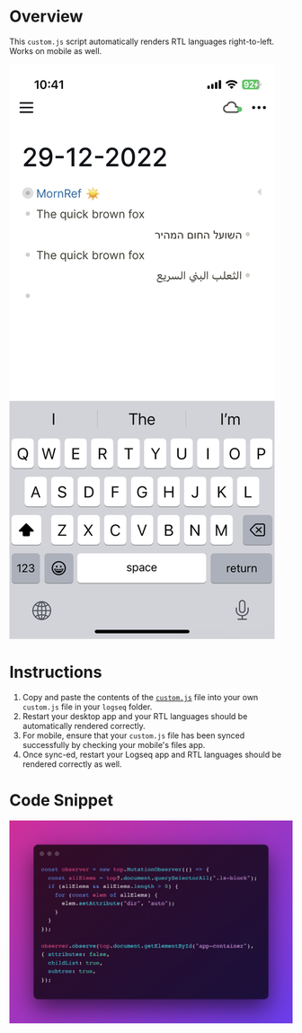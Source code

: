 # Overview

This `custom.js` script automatically renders RTL languages right-to-left. Works on mobile as well.

![](screenshots/demo.jpeg)

# Instructions

1. Copy and paste the contents of the [`custom.js`]() file into your own `custom.js` file in your `logseq` folder.
2. Restart your desktop app and your RTL languages should be automatically rendered correctly.
3. For mobile, ensure that your `custom.js` file has been synced successfully by checking your mobile's files app.
4. Once sync-ed, restart your Logseq app and RTL languages should be rendered correctly as well.

# Code Snippet

![](screenshots/snippet.png)
